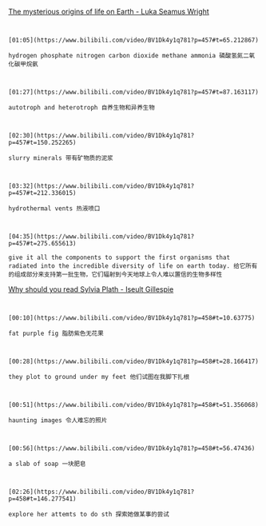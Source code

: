 
[The mysterious origins of life on Earth - Luka Seamus Wright](https://www.bilibili.com/video/BV1Dk4y1q781?p=457)

```ad-note


[01:05](https://www.bilibili.com/video/BV1Dk4y1q781?p=457#t=65.212867)

hydrogen phosphate nitrogen carbon dioxide methane ammonia 磷酸氢氮二氧化碳甲烷氨

```
```ad-note


[01:27](https://www.bilibili.com/video/BV1Dk4y1q781?p=457#t=87.163117)

autotroph and heterotroph 自养生物和异养生物

```

```ad-note


[02:30](https://www.bilibili.com/video/BV1Dk4y1q781?p=457#t=150.252265)

slurry minerals 带有矿物质的泥浆

```

```ad-note


[03:32](https://www.bilibili.com/video/BV1Dk4y1q781?p=457#t=212.336015)

hydrothermal vents 热液喷口

```

```ad-note


[04:35](https://www.bilibili.com/video/BV1Dk4y1q781?p=457#t=275.655613)

give it all the components to support the first organisms that radiated into the incredible diversity of life on earth today. 给它所有的组成部分来支持第一批生物，它们辐射到今天地球上令人难以置信的生物多样性

```

[Why should you read Sylvia Plath - Iseult Gillespie](https://www.bilibili.com/video/BV1Dk4y1q781?p=458)

```ad-note


[00:10](https://www.bilibili.com/video/BV1Dk4y1q781?p=458#t=10.63775)

fat purple fig 脂肪紫色无花果

```

```ad-note


[00:28](https://www.bilibili.com/video/BV1Dk4y1q781?p=458#t=28.166417)

they plot to ground under my feet 他们试图在我脚下扎根

```

```ad-note


[00:51](https://www.bilibili.com/video/BV1Dk4y1q781?p=458#t=51.356068)

haunting images 令人难忘的照片

```

```ad-note


[00:56](https://www.bilibili.com/video/BV1Dk4y1q781?p=458#t=56.47436)

a slab of soap 一块肥皂

```

```ad-note


[02:26](https://www.bilibili.com/video/BV1Dk4y1q781?p=458#t=146.277541)

explore her attemts to do sth 探索她做某事的尝试

```

```ad-note



```